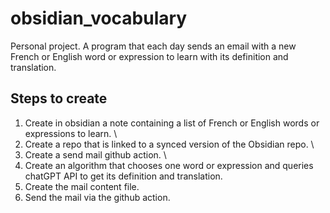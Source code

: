 # obsidian_vocabulary
Personal project. A program that each day sends an email with a new French or English word or expression to learn with its definition and translation. 

## Steps to create
1. Create in obsidian a note containing a list of French or English words or expressions to learn. \
2. Create a repo that is linked to a synced version of the Obsidian repo. \
3. Create a send mail github action. \
4. Create an algorithm that chooses one word or expression and queries chatGPT API to get its definition and translation.
5. Create the mail content file.
6. Send the mail via the github action.
